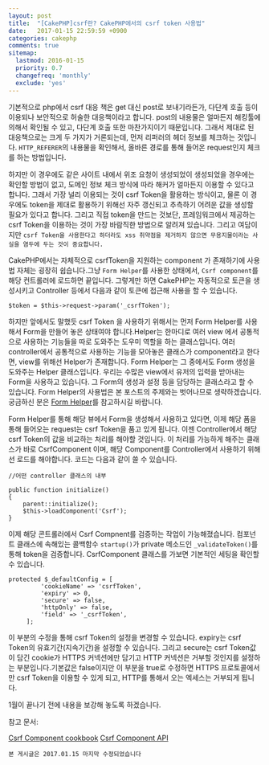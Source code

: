 ```yaml
---
layout: post
title:  "[CakePHP]csrf란? CakePHP에서의 csrf token 사용법"
date:   2017-01-15 22:59:59 +0900
categories: cakephp
comments: true
sitemap:
  lastmod: 2016-01-15
  priority: 0.7
  changefreq: 'monthly'
  exclude: 'yes'
---
```




기본적으로 php에서 csrf 대응 책은 get 대신 post로 보내기라든가, 다단계 호출 등이 이용되나 보안적으로 허술한 대응책이라고 합니다. post의 내용물은 얼마든지 해킹툴에 의해서 확인될 수 있고, 다단계 호출 또한 마찬가지이기 때문입니다.  <!--break-->  그래서 제대로 된 대응책으로는 크게 두 가지가 거론되는데, 먼저 리퍼러의 헤더 정보를 체크하는 것입니다. `HTTP_REFERER`의 내용물을 확인해서, 올바른 경로를 통해 들어온 request인지 체크를 하는 방법입니다.

하지만 이 경우에도 같은 사이트 내에서 위조 요청이 생성되었이 생성되었을 경우에는 확인할 방법이 없고, 도메인 정보 체크 방식에 따라 해커가 얼마든지 이용할 수 있다고 합니다. 그래서 가장 널리 이용되는 것이 csrf Token을 활용하는 방식이고, 물론 이 경우에도 token을 제대로 활용하기 위해선 자주 갱신되고 추측하기 어려운 값을 생성할 필요가 있다고 합니다. 그리고 직접 token을 만드는 것보단, 프레임워크에서 제공하는 csrf Token을 이용하는 것이 가장 바람직한 방법으로 알려져 있습니다. 그리고 여담이지만 `csrf Token을 사용한다고 하더라도 xss 취약점을 제거하지 않으면 무용지물이라는 사실을 염두에 두는 것이 중요합니다.`


CakePHP에서는 자체적으로 csrfToken을 지원하는 component 가 존재하기에 사용법 자체는 굉장히 쉽습니다.그냥 `Form Helper`를 사용한 상태에서, `Csrf component`를 해당 컨트롤러에 로드하면 끝입니다. 그렇게만 하면 CakePHP는 자동적으로 토큰을 생성시키고 Controller 등에서 다음과 같이 토큰에 접근해 사용을 할 수 있습니다.


```
$token = $this->request->param('_csrfToken');
```


하지만 앞에서도 말했듯 csrf Token 을 사용하기 위해서는 먼저 Form Helper를 사용해서 Form을 만들어 놓은 상태여야 합니다.Helper는 한마디로 여러 view 에서 공통적으로 사용하는 기능들을 따로 도와주는 도우미 역할을 하는 클래스입니다. 여러 controller에서 공통적으로 사용하는 기능을 모아놓은 클래스가 component라고 한다면, view를 위해선 Helper가 존재합니다. Form Helper는 그 중에서도 Form 생성을 도와주는 Helper 클래스입니다. 우리는 수많은 view에서 유저의 입력을 받아내는 Form을 사용하고 있습니다. 그 Form의 생성과 설정 등을 담당하는 클래스라고 할 수 있습니다. Form Helper의 사용법은 본 포스트의 주제와는 벗어나므로 생략하겠습니다. 궁금하신 분은 [Form Helper][formhelper]를 참고하시길 바랍니다.

Form Helper를 통해 해당 뷰에서 Form을 생성해서 사용하고 있다면, 이제 해당 폼을 통해 들어오는 request는 csrf Token을 품고 있게 됩니다. 이젠 Controller에서 해당 csrf Token의 값을 비교하는 처리를 해야할 것입니다. 이 처리를 가능하게 해주는 클래스가 바로 CsrfComponent 이며, 해당 Component를 Controller에서 사용하기 위해선 로드를 해야합니다. 코드는 다음과 같이 쓸 수 있습니다.


```
//어떤 controller 클래스의 내부

public function initialize()
{
    parent::initialize();
    $this->loadComponent('Csrf');
}
```

이제 해당 콘트롤러에서 Csrf Compnent를 검증하는 작업이 가능해졌습니다. 컴포넌트 클래스에 속해있는 콜백함수 `startup()`가 private 메소드인 `_validateToken()`를 통해 token을 검증합니다. CsrfComponent 클래스를 가보면 기본적인 세팅을 확인할 수 있습니다.


```
protected $_defaultConfig = [
         'cookieName' => 'csrfToken',
         'expiry' => 0,
         'secure' => false,
         'httpOnly' => false,
         'field' => '_csrfToken',
     ];
```

이 부분의 수정을 통해 csrf Token의 설정을 변경할 수 있습니다. expiry는  csrf Token의 유효기간(지속기간)을 설정할 수 있습니다. 그리고 secure는 csrf Token값이 담긴 cookie가 HTTPS 커넥션에만 담기고 HTTP 커넥션은 거부할 것인지를 설정하는 부분입니다.기본값은 false이지만 이 부분을 true로 수정하면 HTTPS 프로토콜에서만 csrf Token을 이용할 수 있게 되고, HTTP를 통해서 오는 엑세스는 거부되게 됩니다.

1월이 끝나기 전에 내용을 보강해 놓도록 하겠습니다.



참고 문서:

[Csrf Component cookbook][csrfcomponent1]
[Csrf Component API][csrfcomponent2]


`본 게시글은 2017.01.15 마지막 수정되었습니다`


[csrfcomponent1]: https://book.cakephp.org/3.0/en/controllers/components/csrf.html
[csrfcomponent2]: https://api.cakephp.org/3.3/class-Cake.Controller.Component.CsrfComponent.html
[formhelper]: https://book.cakephp.org/3.0/en/views/helpers/form.html
